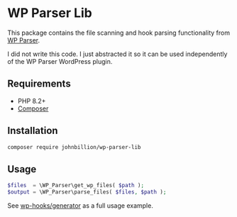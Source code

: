 # WP Parser Lib

This package contains the file scanning and hook parsing functionality from [WP Parser](https://github.com/WordPress/phpdoc-parser).

I did not write this code. I just abstracted it so it can be used independently of the WP Parser WordPress plugin.

## Requirements
* PHP 8.2+
* [Composer](https://getcomposer.org/)

## Installation

```bash
composer require johnbillion/wp-parser-lib
```

## Usage

```php
$files  = \WP_Parser\get_wp_files( $path );
$output = \WP_Parser\parse_files( $files, $path );
```

See [wp-hooks/generator](https://github.com/wp-hooks/generator) as a full usage example.
